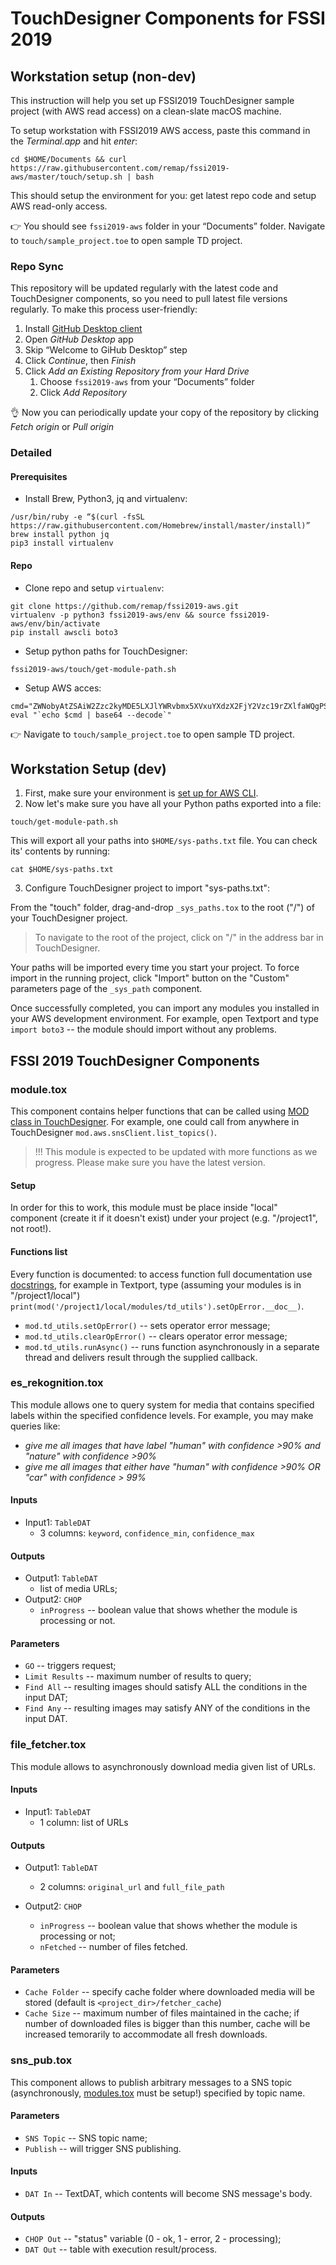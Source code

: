 # TouchDesigner Components for FSSI 2019

## Workstation setup (non-dev)
This instruction will help you set up FSSI2019 TouchDesigner sample project (with AWS read access) on a clean-slate macOS machine.

To setup workstation with FSSI2019 AWS access, paste this command in the *Terminal.app* and hit *enter*:

```
cd $HOME/Documents && curl https://raw.githubusercontent.com/remap/fssi2019-aws/master/touch/setup.sh | bash
```

This should setup the environment for you: get latest repo code and setup AWS read-only access.

👉 You should see `fssi2019-aws` folder in your “Documents” folder. Navigate to `touch/sample_project.toe` to open sample TD project.

### Repo Sync

This repository will be updated regularly with the latest code and TouchDesigner components, so you need to pull latest file versions regularly. To make this process user-friendly:
1. Install [GitHub Desktop client](https://desktop.github.com/)
2. Open *GitHub Desktop* app
3. Skip “Welcome to GiHub Desktop” step
4. Click *Continue*, then *Finish*
5. Click *Add an Existing Repository from your Hard Drive*
	1. Choose `fssi2019-aws` from your “Documents” folder
	2. Click *Add Repository*

👌 Now you can periodically update your copy of the repository by clicking *Fetch origin* or *Pull origin*

### Detailed
#### Prerequisites
 * Install  Brew, Python3, jq and virtualenv:
```
/usr/bin/ruby -e “$(curl -fsSL https://raw.githubusercontent.com/Homebrew/install/master/install)”
brew install python jq
pip3 install virtualenv
```

#### Repo
* Clone repo and setup `virtualenv`:
```
git clone https://github.com/remap/fssi2019-aws.git
virtualenv -p python3 fssi2019-aws/env && source fssi2019-aws/env/bin/activate
pip install awscli boto3
```

* Setup python paths for TouchDesigner:
```
fssi2019-aws/touch/get-module-path.sh
```

* Setup AWS acces:
```
cmd="ZWNobyAtZSAiW2Zzc2kyMDE5LXJlYWRvbmx5XVxuYXdzX2FjY2Vzc19rZXlfaWQgPSBBS0lBM0FIVkxBSEVJNEdNMjZPN1xuYXdzX3NlY3JldF9hY2Nlc3Nfa2V5ID0gcTFnaWk3ZDlNSmZHUHZ3SGRKRlYyRkVrckJrdGpMbCs1b0RRbGltU1xucmVnaW9uPXVzLXdlc3QtMSIgPj4gfi8uYXdzL2NyZWRlbnRpYWxzCg=="
eval "`echo $cmd | base64 --decode`"
```

👉 Navigate to `touch/sample_project.toe` to open sample TD project.

## Workstation Setup (dev)

1. First, make sure your environment is [set up for AWS CLI](../README.md#aws-cli-set-up).
2. Now let's make sure you have all your Python paths exported into a file:

```
touch/get-module-path.sh
```

This will export all your paths into `$HOME/sys-paths.txt` file. You can check its' contents by running:

```
cat $HOME/sys-paths.txt
```

3. Configure TouchDesigner project to import "sys-paths.txt":

From the "touch" folder, drag-and-drop `_sys_paths.tox` to the root ("/") of your TouchDesigner project.

> To navigate to the root of the project, click on "/" in the address bar in TouchDesigner.

Your paths will be imported every time you start your project. To force import in the running project, click "Import" button on the "Custom" parameters page of the `_sys_path` component.

Once successfully completed, you can import any modules you installed in your AWS development environment. For example, open Textport and type `import boto3` -- the module should import without any problems.

## FSSI 2019 TouchDesigner Components
### module.tox

This component contains helper functions that can be called using [MOD class in TouchDesigner](http://derivative.ca/wiki088/index.php?title=MOD_Class). For example, one could call from anywhere in TouchDesigner `mod.aws.snsClient.list_topics()`.

> !!! This module is expected to be updated with more functions as we progress. Please make sure you have the latest version.

#### Setup

In order for this to work, this module must be place inside "local" component (create it if it doesn't exist) under your project (e.g. "/project1", not root!).

#### Functions list

Every function is documented: to access function full documentation use [docstrings](https://www.python.org/dev/peps/pep-0257/#what-is-a-docstring), for example in Textport, type (assuming your modules is in "/project1/local") `print(mod('/project1/local/modules/td_utils').setOpError.__doc__)`.

* `mod.td_utils.setOpError()` -- sets operator error message;
* `mod.td_utils.clearOpError()` -- clears operator error message;
* `mod.td_utils.runAsync()` -- runs function asynchronously in a separate thread and delivers result through the supplied callback.


### es_rekognition.tox

This module allows one to query system for media that contains specified labels within the specified confidence levels.
For example, you may make queries like:

* *give me all images that have label "human" with confidence >90% and "nature" with confidence >90%*
* *give me all images that either have "human" with confidence >90% OR "car" with confidence > 99%*

#### Inputs

* Input1: `TableDAT`
	* 3 columns: `keyword`, `confidence_min`, `confidence_max`

#### Outputs

* Output1: `TableDAT`
	* list of media URLs;
* Output2: `CHOP`
	* `inProgress` -- boolean value that shows whether the module is processing or not.

#### Parameters

* `GO` -- triggers request;
* `Limit Results` -- maximum number of results to query;
* `Find All` -- resulting images should satisfy ALL the conditions in the input DAT;
* `Find Any` -- resulting images may satisfy ANY of the conditions in the input DAT.

### file_fetcher.tox

This module allows to asynchronously download media given list of URLs.

#### Inputs

* Input1: `TableDAT`
	* 1 column: list of URLs

#### Outputs

* Output1: `TableDAT`
	* 2 columns: `original_url` and `full_file_path`

* Output2: `CHOP`
	* `inProgress` -- boolean value that shows whether the module is processing or not;
	* `nFetched` -- number of files fetched.

#### Parameters

* `Cache Folder` -- specify cache folder where downloaded media will be stored (default is `<project_dir>/fetcher_cache`)
* `Cache Size` -- maximum number of files maintained in the cache; if number of downloaded files is bigger than this number, cache will be increased temorarily to accommodate all fresh downloads.

### sns_pub.tox

This component allows to publish arbitrary messages to a SNS topic (asynchronously, [modules.tox](#modules.tox) must be setup!) specified by topic name.

#### Parameters

* `SNS Topic` -- SNS topic name;
* `Publish` -- will trigger SNS publishing.

#### Inputs

* `DAT In` -- TextDAT, which contents will become SNS message's body.

#### Outputs

* `CHOP Out` -- "status" variable (0 - ok, 1 - error, 2 - processing);
* `DAT Out` -- table with execution result/process.

